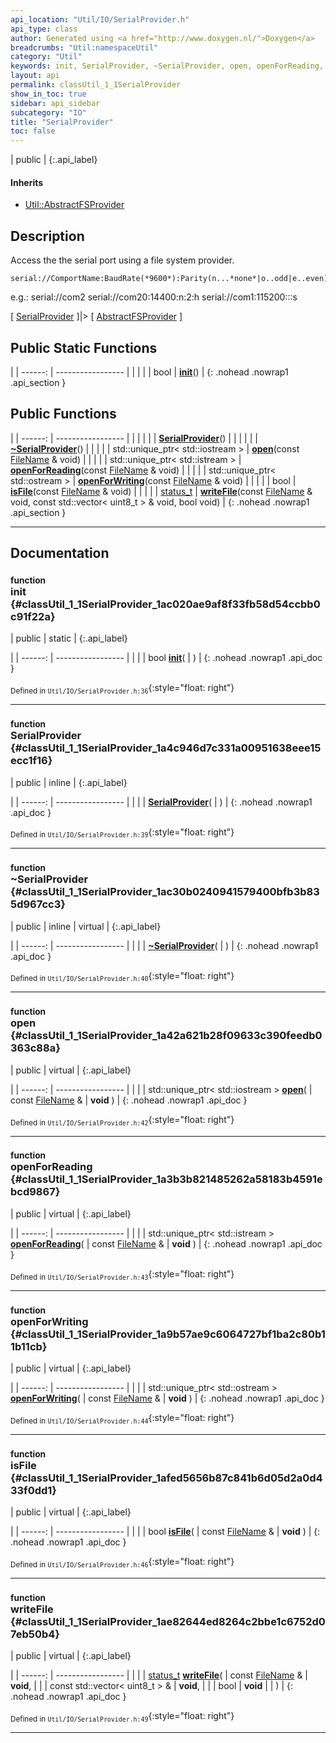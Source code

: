 ```yaml
---
api_location: "Util/IO/SerialProvider.h"
api_type: class
author: Generated using <a href="http://www.doxygen.nl/">Doxygen</a>
breadcrumbs: "Util:namespaceUtil"
category: "Util"
keywords: init, SerialProvider, ~SerialProvider, open, openForReading, openForWriting, isFile, writeFile
layout: api
permalink: classUtil_1_1SerialProvider
show_in_toc: true
sidebar: api_sidebar
subcategory: "IO"
title: "SerialProvider"
toc: false
---
```


| public |
{:.api_label}

#### Inherits

* [Util::AbstractFSProvider](classUtil_1_1AbstractFSProvider)


## Description



Access the the serial port using a file system provider.

```
serial://ComportName:BaudRate(*9600*):Parity(n...*none*|o..odd|e..even):Stopbits(*1*|2):flowcontrol(n..*none*|s..software|h..hardware)
```
e.g.: serial://com2 serial://com20:14400:n:2:h serial://com1:115200:::s

[ [SerialProvider](classUtil_1_1SerialProvider) ]|> [ [AbstractFSProvider](classUtil_1_1AbstractFSProvider) ]



## Public Static Functions

|
| ------: | ----------------- |
|  | |
| bool | **[init](#classUtil_1_1SerialProvider_1ac020ae9af8f33fb58d54ccbb0c91f22a)**() |
{: .nohead .nowrap1 .api_section }


## Public Functions

|
| ------: | ----------------- |
|  | |
|  | **[SerialProvider](#classUtil_1_1SerialProvider_1a4c946d7c331a00951638eee15ecc1f16)**() |
|  | |
|  | **[~SerialProvider](#classUtil_1_1SerialProvider_1ac30b0240941579400bfb3b835d967cc3)**() |
|  | |
| std::unique_ptr< std::iostream > | **[open](#classUtil_1_1SerialProvider_1a42a621b28f09633c390feedb0363c88a)**(const [FileName](classUtil_1_1FileName) & void) |
|  | |
| std::unique_ptr< std::istream > | **[openForReading](#classUtil_1_1SerialProvider_1a3b3b821485262a58183b4591ebcd9867)**(const [FileName](classUtil_1_1FileName) & void) |
|  | |
| std::unique_ptr< std::ostream > | **[openForWriting](#classUtil_1_1SerialProvider_1a9b57ae9c6064727bf1ba2c80b11b11cb)**(const [FileName](classUtil_1_1FileName) & void) |
|  | |
| bool | **[isFile](#classUtil_1_1SerialProvider_1afed5656b87c841b6d05d2a0d433f0dd1)**(const [FileName](classUtil_1_1FileName) & void) |
|  | |
| [status_t](classUtil_1_1AbstractFSProvider#classUtil_1_1AbstractFSProvider_1ac1f19c7bea3fe510a6edc3f2b0db3cae) | **[writeFile](#classUtil_1_1SerialProvider_1ae82644ed8264c2bbe1c6752d07eb50b4)**(const [FileName](classUtil_1_1FileName) & void, const std::vector< uint8_t > & void, bool void) |
{: .nohead .nowrap1 .api_section }


-------------------------------------------------------------------

## Documentation

### <small>function</small><br/> init {#classUtil_1_1SerialProvider_1ac020ae9af8f33fb58d54ccbb0c91f22a}

| public | static |
{:.api_label}

|
| ------: | ----------------- |
|  |
| bool **[init](#classUtil_1_1SerialProvider_1ac020ae9af8f33fb58d54ccbb0c91f22a)**( |  ) |
{: .nohead .nowrap1 .api_doc }





<sub>Defined in `Util/IO/SerialProvider.h:36`</sub>{:style="float: right"}

-------------------------------------------------------------------

### <small>function</small><br/> SerialProvider {#classUtil_1_1SerialProvider_1a4c946d7c331a00951638eee15ecc1f16}

| public | inline |
{:.api_label}

|
| ------: | ----------------- |
|  |
|  **[SerialProvider](#classUtil_1_1SerialProvider_1a4c946d7c331a00951638eee15ecc1f16)**( |  ) |
{: .nohead .nowrap1 .api_doc }





<sub>Defined in `Util/IO/SerialProvider.h:39`</sub>{:style="float: right"}

-------------------------------------------------------------------

### <small>function</small><br/> ~SerialProvider {#classUtil_1_1SerialProvider_1ac30b0240941579400bfb3b835d967cc3}

| public | inline | virtual |
{:.api_label}

|
| ------: | ----------------- |
|  |
|  **[~SerialProvider](#classUtil_1_1SerialProvider_1ac30b0240941579400bfb3b835d967cc3)**( |  ) |
{: .nohead .nowrap1 .api_doc }





<sub>Defined in `Util/IO/SerialProvider.h:40`</sub>{:style="float: right"}

-------------------------------------------------------------------

### <small>function</small><br/> open {#classUtil_1_1SerialProvider_1a42a621b28f09633c390feedb0363c88a}

| public | virtual |
{:.api_label}

|
| ------: | ----------------- |
|  |
| std::unique_ptr< std::iostream > **[open](#classUtil_1_1SerialProvider_1a42a621b28f09633c390feedb0363c88a)**( | const [FileName](classUtil_1_1FileName) & | **void** ) |
{: .nohead .nowrap1 .api_doc }





<sub>Defined in `Util/IO/SerialProvider.h:42`</sub>{:style="float: right"}

-------------------------------------------------------------------

### <small>function</small><br/> openForReading {#classUtil_1_1SerialProvider_1a3b3b821485262a58183b4591ebcd9867}

| public | virtual |
{:.api_label}

|
| ------: | ----------------- |
|  |
| std::unique_ptr< std::istream > **[openForReading](#classUtil_1_1SerialProvider_1a3b3b821485262a58183b4591ebcd9867)**( | const [FileName](classUtil_1_1FileName) & | **void** ) |
{: .nohead .nowrap1 .api_doc }





<sub>Defined in `Util/IO/SerialProvider.h:43`</sub>{:style="float: right"}

-------------------------------------------------------------------

### <small>function</small><br/> openForWriting {#classUtil_1_1SerialProvider_1a9b57ae9c6064727bf1ba2c80b11b11cb}

| public | virtual |
{:.api_label}

|
| ------: | ----------------- |
|  |
| std::unique_ptr< std::ostream > **[openForWriting](#classUtil_1_1SerialProvider_1a9b57ae9c6064727bf1ba2c80b11b11cb)**( | const [FileName](classUtil_1_1FileName) & | **void** ) |
{: .nohead .nowrap1 .api_doc }





<sub>Defined in `Util/IO/SerialProvider.h:44`</sub>{:style="float: right"}

-------------------------------------------------------------------

### <small>function</small><br/> isFile {#classUtil_1_1SerialProvider_1afed5656b87c841b6d05d2a0d433f0dd1}

| public | virtual |
{:.api_label}

|
| ------: | ----------------- |
|  |
| bool **[isFile](#classUtil_1_1SerialProvider_1afed5656b87c841b6d05d2a0d433f0dd1)**( | const [FileName](classUtil_1_1FileName) & | **void** ) |
{: .nohead .nowrap1 .api_doc }





<sub>Defined in `Util/IO/SerialProvider.h:46`</sub>{:style="float: right"}

-------------------------------------------------------------------

### <small>function</small><br/> writeFile {#classUtil_1_1SerialProvider_1ae82644ed8264c2bbe1c6752d07eb50b4}

| public | virtual |
{:.api_label}

|
| ------: | ----------------- |
|  |
| [status_t](classUtil_1_1AbstractFSProvider#classUtil_1_1AbstractFSProvider_1ac1f19c7bea3fe510a6edc3f2b0db3cae) **[writeFile](#classUtil_1_1SerialProvider_1ae82644ed8264c2bbe1c6752d07eb50b4)**( | const [FileName](classUtil_1_1FileName) & | **void**, |
| | const std::vector< uint8_t > & | **void**, |
| | bool | **void** |
|   ) |
{: .nohead .nowrap1 .api_doc }





<sub>Defined in `Util/IO/SerialProvider.h:49`</sub>{:style="float: right"}

-------------------------------------------------------------------

